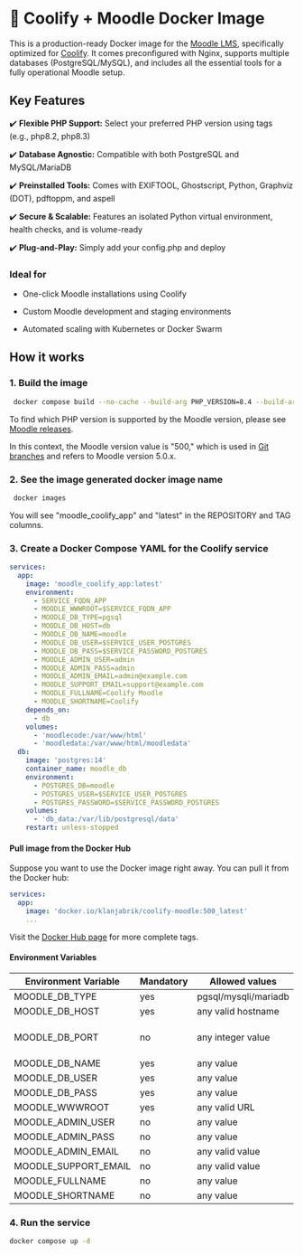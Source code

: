 # 🚀 Coolify + Moodle Docker Image

This is a production-ready Docker image for the [Moodle LMS](https://moodle.org), specifically optimized for [Coolify](https://coolify.io). It comes preconfigured with Nginx, supports multiple databases (PostgreSQL/MySQL), and includes all the essential tools for a fully operational Moodle setup.

## Key Features

✔️ **Flexible PHP Support:** Select your preferred PHP version using tags (e.g., php8.2, php8.3)

✔️ **Database Agnostic:** Compatible with both PostgreSQL and MySQL/MariaDB

✔️ **Preinstalled Tools:** Comes with EXIFTOOL, Ghostscript, Python, Graphviz (DOT), pdftoppm, and aspell

✔️ **Secure & Scalable:** Features an isolated Python virtual environment, health checks, and is volume-ready

✔️ **Plug-and-Play:** Simply add your config.php and deploy

### Ideal for

- One-click Moodle installations using Coolify

- Custom Moodle development and staging environments

- Automated scaling with Kubernetes or Docker Swarm

## How it works

### 1. Build the image

```bash
 docker compose build --no-cache --build-arg PHP_VERSION=8.4 --build-arg MOODLE_VERSION=500
```

To find which PHP version is supported by the Moodle version, please see [Moodle releases](https://moodledev.io/general/releases).

In this context, the Moodle version value is "500," which is used in [Git branches](https://github.com/moodle/moodle/branches) and refers to Moodle version 5.0.x.

### 2. See the image generated docker image name

```bash
 docker images
```

You will see "moodle_coolify_app" and "latest" in the REPOSITORY and TAG columns.

### 3. Create a Docker Compose YAML for the Coolify service

```yaml
services:
  app:
    image: 'moodle_coolify_app:latest'
    environment:
      - SERVICE_FQDN_APP
      - MOODLE_WWWROOT=$SERVICE_FQDN_APP
      - MOODLE_DB_TYPE=pgsql
      - MOODLE_DB_HOST=db
      - MOODLE_DB_NAME=moodle
      - MOODLE_DB_USER=$SERVICE_USER_POSTGRES
      - MOODLE_DB_PASS=$SERVICE_PASSWORD_POSTGRES
      - MOODLE_ADMIN_USER=admin
      - MOODLE_ADMIN_PASS=admin
      - MOODLE_ADMIN_EMAIL=admin@example.com
      - MOODLE_SUPPORT_EMAIL=support@example.com
      - MOODLE_FULLNAME=Coolify Moodle
      - MOODLE_SHORTNAME=Coolify
    depends_on:
      - db
    volumes:
      - 'moodlecode:/var/www/html'
      - 'moodledata:/var/www/html/moodledata'
  db:
    image: 'postgres:14'
    container_name: moodle_db
    environment:
      - POSTGRES_DB=moodle
      - POSTGRES_USER=$SERVICE_USER_POSTGRES
      - POSTGRES_PASSWORD=$SERVICE_PASSWORD_POSTGRES
    volumes:
      - 'db_data:/var/lib/postgresql/data'
    restart: unless-stopped
```

#### Pull image from the Docker Hub

Suppose you want to use the Docker image right away. You can pull it from the Docker hub:

```yaml
services:
  app:
    image: 'docker.io/klanjabrik/coolify-moodle:500_latest'
    ...
```

Visit the [Docker Hub page](https://hub.docker.com/r/klanjabrik/coolify-moodle/tags) for more complete tags.

#### Environment Variables

| Environment Variable | Mandatory | Allowed values       | Default                                  | Notes |
|----------------------|-----------|--------------------- |------------------------------------------|-------|
| MOODLE_DB_TYPE       | yes       | pgsql/mysqli/mariadb | none                                     |       |
| MOODLE_DB_HOST       | yes       | any valid hostname   | none                                     |       |
| MOODLE_DB_PORT       | no        | any integer value    | PostgreSQL: 5432,<br>MySQL/MariaDB: 3306 |       |
| MOODLE_DB_NAME       | yes       | any value            | none                                     |       |
| MOODLE_DB_USER       | yes       | any value            | none                                     |       |
| MOODLE_DB_PASS       | yes       | any value            | none                                     |       |
| MOODLE_WWWROOT       | yes       | any valid URL        | none                                     |       |
| MOODLE_ADMIN_USER    | no        | any value            | admin                                    |       |
| MOODLE_ADMIN_PASS    | no        | any value            | admin                                    |       |
| MOODLE_ADMIN_EMAIL   | no        | any valid value      | admin@example.com                        |       |
| MOODLE_SUPPORT_EMAIL | no        | any valid value      | support@example.com                      |       |
| MOODLE_FULLNAME      | no        | any value            | Moodle                                   |       |
| MOODLE_SHORTNAME     | no        | any value            | moodle                                   |       |

### 4. Run the service

```bash
docker compose up -d
```
